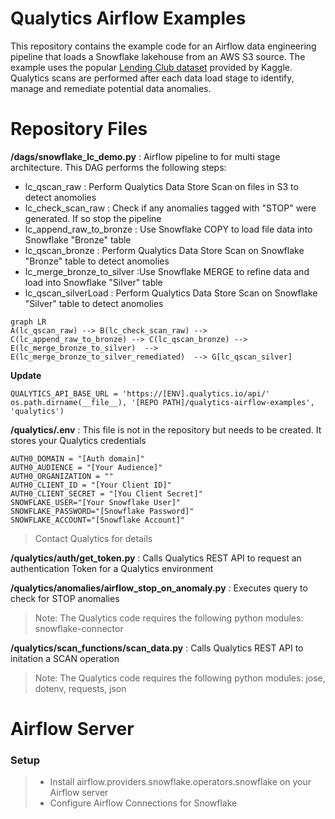 # Qualytics Airflow Examples

This repository contains the example code for an Airflow data engineering pipeline that loads a Snowflake lakehouse from an AWS S3 source.  The example uses the popular [Lending Club dataset](https://www.kaggle.com/datasets/wordsforthewise/lending-club) provided by Kaggle.  Qualytics scans are performed after each data load stage to identify, manage and remediate potential data anomalies.

# Repository Files
**/dags/snowflake_lc_demo.py**  : Airflow pipeline to for multi stage architecture. 
 This DAG performs the following steps: 
 - lc_qscan_raw : Perform Qualytics Data Store Scan on files in S3 to detect anomolies
 - lc_check_scan_raw : Check if any anomalies tagged with "STOP" were generated. If so stop the pipeline
 - lc_append_raw_to_bronze : Use Snowflake COPY to load file data into Snowflake "Bronze" table
 - lc_qscan_bronze : Perform Qualytics Data Store Scan on Snowflake "Bronze" table to detect anomolies
 - lc_merge_bronze_to_silver :Use Snowflake MERGE to refine data and load into Snowflake "Silver" table
 - lc_qscan_silverLoad : Perform Qualytics Data Store Scan on Snowflake "Silver" table to detect anomolies
```mermaid
graph LR
A(lc_qscan_raw) --> B(lc_check_scan_raw) --> C(lc_append_raw_to_bronze) --> C(lc_qscan_bronze) --> E(lc_merge_bronze_to_silver)  --> E(lc_merge_bronze_to_silver_remediated)  --> G[lc_qscan_silver]
```
**Update**
  ```
  QUALYTICS_API_BASE_URL = 'https://[ENV].qualytics.io/api/'
  os.path.dirname(__file__), '[REPO PATH]/qualytics-airflow-examples', 'qualytics')
 ```

**/qualytics/.env** : This file is not in the repository but needs to be created.   It stores your Qualytics credentials
```
AUTH0_DOMAIN = "[Auth domain]"
AUTH0_AUDIENCE = "[Your Audience]"
AUTH0_ORGANIZATION = ""
AUTH0_CLIENT_ID = "[Your Client ID]"
AUTH0_CLIENT_SECRET = "[You Client Secret]"
SNOWFLAKE_USER="[Your Snowflake User]"
SNOWFLAKE_PASSWORD="[Snowflake Password]"
SNOWFLAKE_ACCOUNT="[Snowflake Account]"
```
> Contact Qualytics for details

**/qualytics/auth/get_token.py** : Calls Qualytics REST API to request an authentication Token for a Qualytics environment

**/qualytics/anomalies/airflow_stop_on_anomaly.py** : Executes query to check for STOP anomalies
>  Note: The Qualytics code requires the following python modules:  snowflake-connector

**/qualytics/scan_functions/scan_data.py** : Calls Qualytics REST API to initation a SCAN operation
>  Note: The Qualytics code requires the following python modules:  jose, dotenv, requests, json


# Airflow Server

### Setup
>  - Install airflow.providers.snowflake.operators.snowflake on your Airflow server
>  - Configure Airflow Connections for Snowflake


